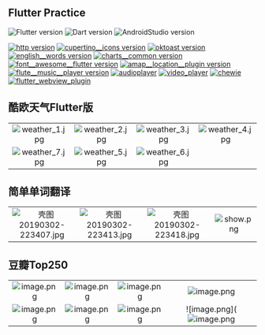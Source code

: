 ## Flutter Practice

![Flutter version](https://img.shields.io/badge/flutter-1.0.0-orange.svg)
![Dart version](https://img.shields.io/badge/dart-2.1.0-orange.svg)
![AndroidStudio version](https://img.shields.io/badge/AndroidStudio-3.1-orange)

[![http version](https://img.shields.io/badge/http-0.12.0-green.svg)](https://pub.dev/packages/http)
[![cupertino__icons version](https://img.shields.io/badge/cupertino_icons-0.1.2-green.svg)](https://pub.dev/packages/cupertino_icons)
[![oktoast version](https://img.shields.io/badge/oktoast-2.0.0-green.svg)](https://pub.dev/packages/cupertino_icons)
[![english__words version](https://img.shields.io/badge/english__words-3.1.3-green.svg)](https://pub.dev/packages/english_words)
[![charts__common version](https://img.shields.io/badge/charts__common-0.5.0-green.svg)](https://pub.dev/packages/charts_common)
[![font__awesome__flutter version](https://img.shields.io/badge/font__awesome__flutter-8.4.0-green.svg)](https://pub.dev/packages/font_awesome_flutter)
[![amap__location__plugin version](https://img.shields.io/badge/amap__location__plugin-0.2.0-green.svg)](https://pub.dev/packages/amap_location_plugin)
[![flute__music__player version](https://img.shields.io/badge/flute__music__player-0.0.6-green.svg)](https://pub.dev/packages/flute_music_player)
[![audioplayer](https://img.shields.io/badge/audioplayer-0.5.2-brightgreen)](https://pub.dev/packages/audioplayer)
[![video_player](https://img.shields.io/badge/video__player-0.6.0-brightgreen)](https://pub.dev/packages/video_player)
[![chewie](https://img.shields.io/badge/chewie-0.7.0-brightgreen)](https://pub.dev/packages/chewie)
[![flutter_webview_plugin](https://img.shields.io/badge/flutter__webview__plugin-0.2.0-brightgreen)](https://pub.dev/packages/flutter_webview_plugin)


## 酷欧天气Flutter版

|||||
|:--:|:--:|:--:|:--:|
|![weather_1.jpg](https://upload-images.jianshu.io/upload_images/9140378-cb27eb6eac80b9c6.jpg?imageMogr2/auto-orient/strip%7CimageView2/2/w/240)|![weather_2.jpg](https://upload-images.jianshu.io/upload_images/9140378-c76719eb3fb9ec5c.jpg?imageMogr2/auto-orient/strip%7CimageView2/2/w/240)|![weather_3.jpg](https://upload-images.jianshu.io/upload_images/9140378-9f54bb816bfa44c5.jpg?imageMogr2/auto-orient/strip%7CimageView2/2/w/240)|![weather_4.jpg](https://upload-images.jianshu.io/upload_images/9140378-a795b2c58915602c.jpg?imageMogr2/auto-orient/strip%7CimageView2/2/w/240)|
|![weather_7.jpg](https://upload-images.jianshu.io/upload_images/9140378-076f837ed184c86c.jpg?imageMogr2/auto-orient/strip%7CimageView2/2/w/240)|![weather_5.jpg](https://upload-images.jianshu.io/upload_images/9140378-250210ce6685ae52.jpg?imageMogr2/auto-orient/strip%7CimageView2/2/w/240)|![weather_6.jpg](https://upload-images.jianshu.io/upload_images/9140378-a24a9cdc8c0c8694.jpg?imageMogr2/auto-orient/strip%7CimageView2/2/w/240)||

## 简单单词翻译

|||||
|:--:|:--:|:--:|:--:|
|![壳图20190302-223407.jpg](https://upload-images.jianshu.io/upload_images/9140378-4f3eda1358453f67.jpg?imageMogr2/auto-orient/strip%7CimageView2/2/w/240)|![壳图20190302-223413.jpg](https://upload-images.jianshu.io/upload_images/9140378-d2e5620d1cd37060.jpg?imageMogr2/auto-orient/strip%7CimageView2/2/w/240)|![壳图20190302-223418.jpg](https://upload-images.jianshu.io/upload_images/9140378-7c64ea090cce5e2c.jpg?imageMogr2/auto-orient/strip%7CimageView2/2/w/240)|![show.png](https://upload-images.jianshu.io/upload_images/9140378-b295a02cdde492bb.png?imageMogr2/auto-orient/strip%7CimageView2/2/w/240)|

## 豆瓣Top250

|||||
|:--:|:--:|:--:|:--:|
|![image.png](https://upload-images.jianshu.io/upload_images/9140378-9a22a527cedc09fb.png?imageMogr2/auto-orient/strip%7CimageView2/2/w/240)|![image.png](https://upload-images.jianshu.io/upload_images/9140378-e9caaf628276ddbb.png?imageMogr2/auto-orient/strip%7CimageView2/2/w/240)|![image.png](https://upload-images.jianshu.io/upload_images/9140378-14d4c58cd50c6362.png?imageMogr2/auto-orient/strip%7CimageView2/2/w/240)|![image.png](https://upload-images.jianshu.io/upload_images/9140378-4cdaa5257bfbc83a.png?imageMogr2/auto-orient/strip%7CimageView2/2/w/240)|
|![image.png](https://upload-images.jianshu.io/upload_images/9140378-a09451a18f77b865.png?imageMogr2/auto-orient/strip%7CimageView2/2/w/240)|![image.png](https://upload-images.jianshu.io/upload_images/9140378-5c8cd7dbb601d5c6.png?imageMogr2/auto-orient/strip%7CimageView2/2/w/240)|![image.png](https://upload-images.jianshu.io/upload_images/9140378-3e360349b91998dd.png?imageMogr2/auto-orient/strip%7CimageView2/2/w/240)|![image.png](![image.png](https://upload-images.jianshu.io/upload_images/9140378-aa155d990c9b17c0.png?imageMogr2/auto-orient/strip%7CimageView2/2/w/240)|
